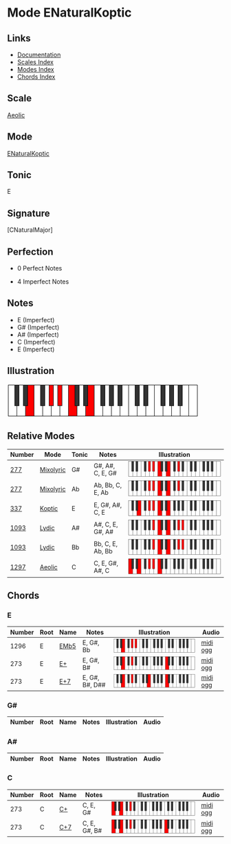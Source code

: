 # Mode ENaturalKoptic

## Links

- [Documentation](index.md)
- [Scales Index](Scales.md)
- [Modes Index](Modes.md)
- [Chords Index](Chords.md)

## Scale

[Aeolic](ScaleAeolic.md)

## Mode

[ENaturalKoptic](ModeENaturalKoptic.md)

## Tonic

E

## Signature

[CNaturalMajor]

## Perfection

 - 0 Perfect Notes

 - 4 Imperfect Notes

## Notes

- E (Imperfect)
- G# (Imperfect)
- A# (Imperfect)
- C (Imperfect)
- E (Imperfect)

## Illustration

![ENaturalKoptic](ModeENaturalKoptic.png)

## Relative Modes

| Number | Mode | Tonic | Notes | Illustration |
|--------|------|-------|-------|--------------|
| [277](https://ianring.com/musictheory/scales/277) | [Mixolyric](ModeMixolyric.md) | G# | G#, A#, C, E, G# | ![GSharpMixolyric](ModeGSharpMixolyric.png) |
| [277](https://ianring.com/musictheory/scales/277) | [Mixolyric](ModeMixolyric.md) | Ab | Ab, Bb, C, E, Ab | ![AFlatMixolyric](ModeAFlatMixolyric.png) |
| [337](https://ianring.com/musictheory/scales/337) | [Koptic](ModeKoptic.md) | E | E, G#, A#, C, E | ![ENaturalKoptic](ModeENaturalKoptic.png) |
| [1093](https://ianring.com/musictheory/scales/1093) | [Lydic](ModeLydic.md) | A# | A#, C, E, G#, A# | ![ASharpLydic](ModeASharpLydic.png) |
| [1093](https://ianring.com/musictheory/scales/1093) | [Lydic](ModeLydic.md) | Bb | Bb, C, E, Ab, Bb | ![BFlatLydic](ModeBFlatLydic.png) |
| [1297](https://ianring.com/musictheory/scales/1297) | [Aeolic](ModeAeolic.md) | C | C, E, G#, A#, C | ![CNaturalAeolic](ModeCNaturalAeolic.png) |

## Chords

### E

| Number | Root | Name | Notes | Illustration | Audio |
|--------|------|------|-------|--------------|-------|
| 1296 | E | [EMb5](ChordENaturalMajorFlatFifth.md) | E, G#, Bb | ![EMb5](ChordENaturalMajorFlatFifthRootPosition.png) | [midi](ChordENaturalMajorFlatFifthRootPosition.mid) [ogg](ChordENaturalMajorFlatFifthRootPosition.ogg) |
| 273 | E | [E+](ChordENaturalAugmented.md) | E, G#, B# | ![E+](ChordENaturalAugmentedRootPosition.png) | [midi](ChordENaturalAugmentedRootPosition.mid) [ogg](ChordENaturalAugmentedRootPosition.ogg) |
| 273 | E | [E+7](ChordENaturalAugmentedAugmentedSeventh.md) | E, G#, B#, D## | ![E+7](ChordENaturalAugmentedAugmentedSeventhRootPosition.png) | [midi](ChordENaturalAugmentedAugmentedSeventhRootPosition.mid) [ogg](ChordENaturalAugmentedAugmentedSeventhRootPosition.ogg) |

### G#

| Number | Root | Name | Notes | Illustration | Audio |
|--------|------|------|-------|--------------|-------|

### A#

| Number | Root | Name | Notes | Illustration | Audio |
|--------|------|------|-------|--------------|-------|

### C

| Number | Root | Name | Notes | Illustration | Audio |
|--------|------|------|-------|--------------|-------|
| 273 | C | [C+](ChordCNaturalAugmented.md) | C, E, G# | ![C+](ChordCNaturalAugmentedRootPosition.png) | [midi](ChordCNaturalAugmentedRootPosition.mid) [ogg](ChordCNaturalAugmentedRootPosition.ogg) |
| 273 | C | [C+7](ChordCNaturalAugmentedAugmentedSeventh.md) | C, E, G#, B# | ![C+7](ChordCNaturalAugmentedAugmentedSeventhRootPosition.png) | [midi](ChordCNaturalAugmentedAugmentedSeventhRootPosition.mid) [ogg](ChordCNaturalAugmentedAugmentedSeventhRootPosition.ogg) |

